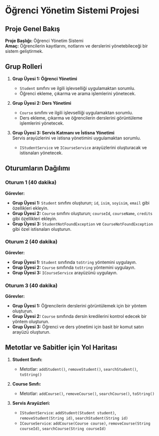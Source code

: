 # Öğrenci Yönetim Sistemi Projesi

## Proje Genel Bakış
**Proje Başlığı:** Öğrenci Yönetim Sistemi  
**Amaç:** Öğrencilerin kayıtlarını, notlarını ve derslerini yönetebileceği bir sistem geliştirmek.

## Grup Rolleri
1. **Grup Üyesi 1: Öğrenci Yönetimi**  
   - `Student` sınıfını ve ilgili işlevselliği uygulamaktan sorumlu.
   - Öğrenci ekleme, çıkarma ve arama işlemlerini yönetecek.

2. **Grup Üyesi 2: Ders Yönetimi**  
   - `Course` sınıfını ve ilgili işlevselliği uygulamaktan sorumlu.
   - Ders ekleme, çıkarma ve öğrencilerin derslerini görüntüleme işlemlerini yönetecek.

3. **Grup Üyesi 3: Servis Katmanı ve İstisna Yönetimi**  
    Servis arayüzlerini ve istisna yönetimini uygulamaktan sorumlu.
   - `IStudentService` ve `ICourseService` arayüzlerini oluşturacak ve istisnaları yönetecek.

## Oturumların Dağılımı
### Oturum 1 (40 dakika)
**Görevler:**
- **Grup Üyesi 1:** `Student` sınıfını oluşturun; `id`, `isim`, `soyisim`, `email` gibi özellikleri ekleyin.
- **Grup Üyesi 2:** `Course` sınıfını oluşturun; `courseId`, `courseName`, `credits` gibi özellikleri ekleyin.
- **Grup Üyesi 3:** `StudentNotFoundException` ve `CourseNotFoundException` gibi özel istisnaları oluşturun.

### Oturum 2 (40 dakika)
**Görevler:**
- **Grup Üyesi 1:** `Student` sınıfında `toString` yöntemini uygulayın.
- **Grup Üyesi 2:** `Course` sınıfında `toString` yöntemini uygulayın.
- **Grup Üyesi 3:** `ICourseService` arayüzünü uygulayın.

### Oturum 3 (40 dakika)
**Görevler:**
- **Grup Üyesi 1:** Öğrencilerin derslerini görüntülemek için bir yöntem oluşturun.
- **Grup Üyesi 2:** `Course` sınıfında dersin kredilerini kontrol edecek bir yöntem oluşturun.
- **Grup Üyesi 3:** Öğrenci ve ders yönetimi için basit bir komut satırı arayüzü oluşturun.

## Metotlar ve Sabitler için Yol Haritası
1. **Student Sınıfı:**
   - Metotlar: `addStudent()`, `removeStudent()`, `searchStudent()`, `toString()`

2. **Course Sınıfı:**
   - Metotlar: `addCourse()`, `removeCourse()`, `searchCourse()`, `toString()`

3. **Servis Arayüzleri:**
   - `IStudentService`: `addStudent(Student student)`, `removeStudent(String id)`, `searchStudent(String id)`
   - `ICourseService`: `addCourse(Course course)`, `removeCourse(String courseId)`, `searchCourse(String courseId)`
